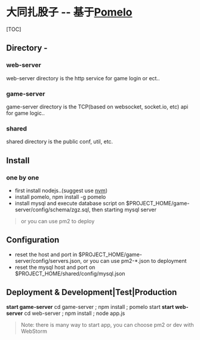 # 大同扎股子 -- 基于[Pomelo](https://github.com/NetEase/pomelo/)


[TOC]

## Directory -

### web-server
web-server directory is the http service for game login or ect..

### game-server
game-server directory is the TCP(based on websocket, socket.io, etc) api for game logic..

### shared
shared directory is the public conf, util, etc.

## Install

### one by one
- first install nodejs..(suggest use [nvm](https://github.com/creationix/nvm))
- install pomelo, npm install -g pomelo
- install mysql and execute database script on $PROJECT_HOME/game-server/config/schema/zgz.sql, then starting mysql server
> or you can use pm2 to deploy

## Configuration

- reset the host and port in $PROJECT_HOME/game-server/config/servers.json, or you can use pm2-*.json to deployment
- reset the mysql host and port on $PROJECT_HOME/shared/config/mysql.json

## Deployment & Development|Test|Production

**start game-server**
cd game-server ; npm install ; pomelo start
**start web-server**
cd web-server ; npm install ; node app.js

> Note: there is many way to start app, you can choose pm2 or dev with WebStorm